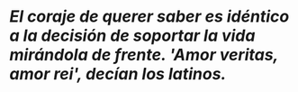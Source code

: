 #  _El coraje de querer saber es idéntico a la decisión de soportar la vida mirándola de frente. 'Amor veritas, amor rei', decían los latinos._